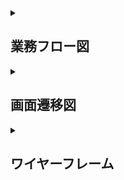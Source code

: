 <details>

<summary><h2>業務フロー図</h2></summary>


- MVP（Minimum Viable Product）版

![業務フロー図MVP版](images/flow_chart.png)

</details>

<details>

<summary><h2>画面遷移図</h2></summary>

- MVP（Minimum Viable Product）版

![画面遷移図](images/screen_transition.png)

</details>

<details>

<summary><h2>ワイヤーフレーム</h2></summary>

- MVP（Minimum Viable Product）版

<details>
<summary><h3>ログイン画面</h3></summary>

![ログイン画面](images/login.png)

</details>

<details>
<summary><h3>定型文・送信パターン一覧画面</h3></summary>

</details>

<details>
    
<summary><h3>定型文新規作成画面</h3></summary>

</details>

<details>
    
    
<summary><h3>定型文編集画面</h3></summary>

</details>

<details>

<summary><h3>送信パターン新規作成画面</h3></summary>

</details>

<details>
    
<summary><h3>送信パターン編集作成画面</h3></summary>

</details>


</details>
